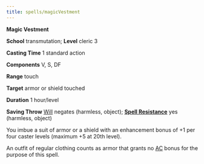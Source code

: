 ```yaml
---
title: spells/magicVestment
---
```

 **Magic Vestment**

**School** transmutation; **Level** cleric 3

**Casting Time** 1 standard action

**Components** V, S, DF

**Range** touch

**Target** armor or shield touched

**Duration** 1 hour/level

**Saving Throw** [Will](../combat#_will) negates (harmless, object); **[Spell Resistance](../glossary#_spell-resistance)** yes (harmless, object)

You imbue a suit of armor or a shield with an enhancement bonus of +1 per four caster levels (maximum +5 at 20th level).

An outfit of regular clothing counts as armor that grants no [AC](../combat#_armor-class) bonus for the purpose of this spell.

